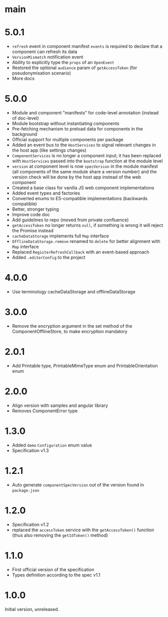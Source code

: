 # main

# 5.0.1

* `refresh` event in component manifest `events` is required to declare that a component can refresh its data
* `VersionMismatch` notification event
* Ability to explicitly type the `props` of an `OpenEvent`
* Restored the optional `audience` param of `getAccessToken` (for pseudonymisation scenario)
* More docs

# 5.0.0

* Module and component "manifests" for code-level annotation (instead of doc-level)
* Module bootstrap without instantiating components
* Pre-fetching mechanism to preload data for components in the background
* Official support for multiple components per package
* Added an event bus to the `HostServices` to signal relevant changes in the host app (like settings changes)
* `ComponentServices` is no longer a component input; it has been replaced with `HostServices` passed into the
`bootstrap` function at the module level
* `version` at component level is now `specVersion` in the module manifest 
(all components of the same module share a version number)
and the version check will be done by the host app instead of the web component
* Created a base class for vanilla JS web component implementations
* Added event types and factories
* Converted enums to ES-compatible implementations (backwards compatible)
* Better, stronger typing
* Improve code doc
* Add guidelines to repo (moved from private confluence)
* `getAccessToken` no longer returns `null`, if something is wrong it will reject the Promise instead
* `cacheDataStorage` implements full `Map` interface
* `OfflineDataStorage.remove` renamed to `delete` for better alignment with `Map` interface
* Replaced `RegisterRefreshCallback` with an event-based approach
* Added `.editorConfig` to the project

# 4.0.0

* Use terminology cacheDataStorage and offlineDataStorage

# 3.0.0

* Remove the encryption argument in the set method of the ComponentOfflineStore, to make encryption mandatory

# 2.0.1

* Add Printable type, PrintableMimeType enum and PrintableOrientation enum

# 2.0.0

* Align version with samples and angular library
* Removes ComponentError type

# 1.3.0

* Added `demo` `Configuration` enum value
* Specification v1.3

# 1.2.1

* Auto generate `componentSpecVersion` out of the version found in `package.json`

# 1.2.0

* Specification v1.2
* replaced the `accessToken` service with the `getAccessToken()` function (thus also removing the `getIdToken()` method)


# 1.1.0

* First official version of the specification
* Types definition according to the spec v1.1


# 1.0.0

Initial version, unreleased.
